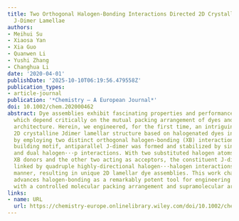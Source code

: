 ```yaml
---
title: Two Orthogonal Halogen‐Bonding Interactions Directed 2D Crystalline Supramolecular
  J‐Dimer Lamellae
authors:
- Meihui Su
- Xiaosa Yan
- Xia Guo
- Quanwen Li
- Yushi Zhang
- Changhua Li
date: '2020-04-01'
publishDate: '2025-10-10T06:19:56.479558Z'
publication_types:
- article-journal
publication: '*Chemistry – A European Journal*'
doi: 10.1002/chem.202000462
abstract: Dye assemblies exhibit fascinating properties and performances, both of
  which depend critically on the mutual packing arrangement of dyes and on the supramolecular
  architecture. Herein, we engineered, for the first time, an intriguing chlorosome-mimetic
  2D crystalline Jdimer lamellar structure based on halogenated dyes in aqueous media
  by employing two distinct orthogonal halogen-bonding (XB) interactions. As the only
  building motif, antiparallel J-dimer was formed and stabilized by single p-stacking
  and dual halogen···p interactions. With two substituted halogen atoms acting as
  XB donors and the other two acting as acceptors, the constituent J-dimer units were
  linked by quadruple highly-directional halogen···halogen interactions in a staggered
  manner, resulting in unique 2D lamellar dye assemblies. This work champions and
  advances halogen-bonding as a remarkably potent tool for engineering dye aggregates
  with a controlled molecular packing arrangement and supramolecular architecture.
links:
- name: URL
  url: https://chemistry-europe.onlinelibrary.wiley.com/doi/10.1002/chem.202000462
---
```

